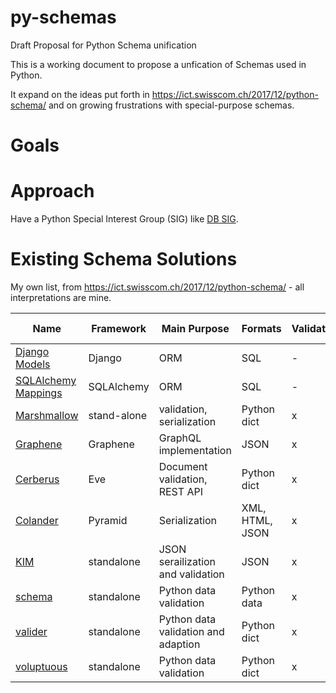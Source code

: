 # py-schemas
Draft Proposal for Python Schema unification

This is a working document to propose a unfication of Schemas used in Python. 

It expand on the ideas put forth in https://ict.swisscom.ch/2017/12/python-schema/ and on growing frustrations with special-purpose schemas. 

# Goals

# Approach

Have a Python Special Interest Group (SIG) like [DB SIG](https://www.python.org/community/sigs/current/db-sig/). 


# Existing Schema Solutions

My own list, from https://ict.swisscom.ch/2017/12/python-schema/ - all interpretations are mine. 

Name | Framework | Main Purpose | Formats | Validation | Un/Serialization | Object recreation | Comments
---- | --------- | ------------ | ------- | ---------- | ---------------- | ----------------- | --------
[Django Models](https://docs.djangoproject.com/en/2.0/topics/db/models/) | Django | ORM | SQL | - | x | x |
[SQLAlchemy Mappings](https://docs.sqlalchemy.org/en/latest/orm/mapping_styles.html) | SQLAlchemy | ORM | SQL  | - | x | x |  
[Marshmallow](https://marshmallow.readthedocs.io/en/latest/) | stand-alone | validation, serialization | Python dict | x | x | x |
[Graphene](https://graphene-python.org/) | Graphene | GraphQL implementation | JSON  | x | x | ? |
[Cerberus](http://docs.python-cerberus.org/en/stable/) | Eve | Document validation, REST API | Python dict  | x | ? | ? |
[Colander](https://docs.pylonsproject.org/projects/colander/en/latest/) | Pyramid | Serialization | XML, HTML, JSON  | x | ? | ? |  
[KIM](https://kim.readthedocs.io/en/latest/) | standalone | JSON serailization and validation | JSON  | x | x | ? |  
[schema](https://pypi.org/project/schema/) | standalone | Python data validation | Python data | x | ? | ? |  
[valider](https://github.com/podio/valideer) | standalone | Python data validation and adaption | Python dict | x | ? | ? | 
[voluptuous](https://github.com/alecthomas/voluptuous) | standalone | Python data validation | Python dict | x | ? | ? |



